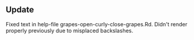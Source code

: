 ## Update
Fixed text in help-file grapes-open-curly-close-grapes.Rd. Didn't render properly previously due to misplaced backslashes.
